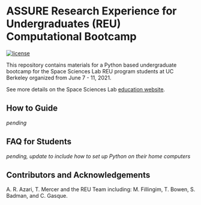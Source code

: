# ASSURE Research Experience for Undergraduates (REU) Computational Bootcamp 

[![license](https://img.shields.io/badge/license-CC%20BY%204.0-blueviolet.svg)](/LICENSE)

This repository contains materials for a Python based undergraduate bootcamp for the Space Sciences Lab REU program students at UC Berkeley organized from June 7 - 11, 2021.

See more details on the Space Sciences Lab [education website](https://multiverse.ssl.berkeley.edu/ASSURE).

## How to Guide
*pending*

## FAQ for Students
*pending, update to include how to set up Python on their home computers*

<!--## TO DO 
*https://jupyterhub.readthedocs.io/en/stable/, binder set up? https://ciakovx.github.io/using_jupyter_notebooks.html also see Berkeley Data Hubs as an option? Log in issues, how to get them to be able to save*

* See example https://hub.gke2.mybinder.org/user/ciakovx-ciakovx.github.io-uf9gs5xt/notebooks/using_jupyter_notebooks.ipynb*-->

## Contributors and Acknowledgements

A. R. Azari, T. Mercer and the REU Team including: M. Fillingim, T. Bowen, S. Badman, and C. Gasque.
